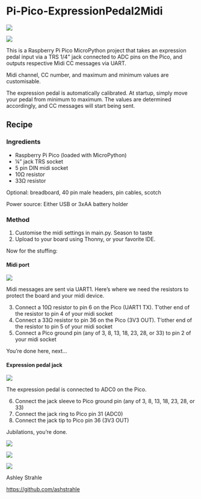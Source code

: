 # Pi-Pico-ExpressionPedal2Midi

![](/docs/Pi-Pico-ExpressionPedal2Midi.gif)

![](/docs/Pi-Pico-ExpressionPedal2Midi2.jpeg)

This is a Raspberry Pi Pico MicroPython project that takes an expression pedal input via a TRS 1/4" jack connected to ADC pins on the Pico, and outputs respective Midi CC messages via UART.

Midi channel, CC number, and maximum and minimum values are customisable.

The expression pedal is automatically calibrated. At startup, simply move your pedal from minimum to maximum. The values are determined accordingly, and CC messages will start being sent.

## Recipe

### Ingredients

- Raspberry Pi Pico (loaded with MicroPython)
- ¼” jack TRS socket
- 5 pin DIN midi socket
- 10Ω resistor
- 33Ω resistor

Optional: breadboard, 40 pin male headers, pin cables, scotch

Power source:
Either USB or 3xAA battery holder

### Method

1. Customise the midi settings in main.py. Season to taste
2. Upload to your board using Thonny, or your favorite IDE.

Now for the stuffing:

#### Midi port

![](/docs/Pi-Pico-ExpressionPedal2Midi4.jpeg)

Midi messages are sent via UART1. Here’s where we need the resistors to protect the board and your midi device. 

3. Connect a 10Ω resistor to pin 6 on the Pico (UART1 TX). T’other end of the resistor to pin 4 of your midi socket
4. Connect a 33Ω resistor to pin 36 on the Pico (3V3 OUT). T’other end of the resistor to pin 5 of your midi socket
5. Connect a Pico ground pin (any of 3, 8, 13, 18, 23, 28, or 33) to pin 2 of your midi socket

You’re done here, next…

#### Expression pedal jack

![](/docs/Pi-Pico-ExpressionPedal2Midi3.jpeg)

The expression pedal is connected to ADC0 on the Pico.

6. Connect the jack sleeve to Pico ground pin (any of 3, 8, 13, 18, 23, 28, or 33)
7. Connect the jack ring to Pico pin 31 (ADC0)
8. Connect the jack tip to Pico pin 36 (3V3 OUT)

Jubilations, you’re done.

![](/docs/Pi-Pico-ExpressionPedal2Midi1.jpeg)

![](/docs/Pi-Pico-ExpressionPedal2Midi5.jpeg)

![](/docs/Pi-Pico-ExpressionPedal2Midi6.jpeg)


Ashley Strahle

https://github.com/ashstrahle
